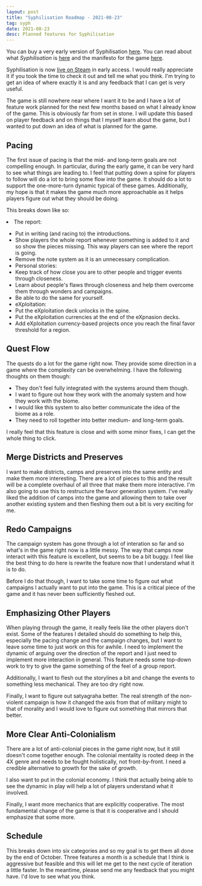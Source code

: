 ```yaml
---
layout: post
title: "Syphilisation Roadmap - 2021-08-23"
tag: syph
date: 2021-08-23
desc: Planned features for Syphilisation
---
```



You can buy a very early version of Syphilisation [here](https://whynotgames.itch.io/nikhil-murthys-syphilisation). You can read about what *Syphilisation* is [here](/blog/syph/announce) and the manifesto for the game [here](/blog/syph/newManifesto).


Syphilisation is now [live on Steam](https://store.steampowered.com/app/1712530/Nikhil_Murthys_Syphilisation/) in early access. I would really appreciate it if you took the time to check it out and tell me what you think. I'm trying to get an idea of where exactly it is and any feedback that I can get is very useful.


The game is still nowhere near where I want it to be and I have a lot of feature work planned for the next few months based on what I already know of the game. This is obviously far from set in stone. I will update this based on player feedback and on things that I myself learn about the game, but I wanted to put down an idea of what is planned for the game.

## Pacing

The first issue of pacing is that the mid- and long-term goals are not compelling enough. In particular, during the early game, it can be very hard to see what things are leading to. I feel that putting down a spine for players to follow will do a lot to bring some flow into the game. It should do a lot to support the one-more-turn dynamic typical of these games. Additionally, my hope is that it makes the game much more approachable as it helps players figure out what they should be doing.


This breaks down like so:
    <li>The report:
- Put in writing (and racing to) the introductions.
- Show players the whole report whenever something is added to it and so show the pieces missing. This way players can see where the report is going.
- Remove the note system as it is an unnecessary complication.
    </li>
    <li>Personal stories:
- Keep track of how close you are to other people and trigger events through closeness.
- Learn about people's flaws through closeness and help them overcome them through wonders and campaigns.
- Be able to do the same for yourself.
    </li>
    <li>eXploitation:
- Put the eXploitation deck unlocks in the spine.
- Put the eXploitation currencies at the end of the eXpnasion decks.
- Add eXploitation currency-based projects once you reach the final favor threshold for a region.
    </li>


## Quest Flow

The quests do a lot for the game right now. They provide some direction in a game where the complexity can be overwhelming. I have the following thoughts on them though:
- They don't feel fully integrated with the systems around them though.
- I want to figure out how they work with the anomaly system and how they work with the biome.
- I would like this system to also better communicate the idea of the biome as a role.
- They need to roll together into better medium- and long-term goals.


I really feel that this feature is close and with some minor fixes, I can get the whole thing to click.</li>
## Merge Districts and Preserves

I want to make districts, camps and preserves into the same entity and make them more interesting. There are a lot of pieces to this and the result will be a complete overhaul of all three that make them more interactive. I'm also going to use this to restructure the favor generation system. I've really liked the addition of camps into the game and allowing them to take over another existing system and then fleshing them out a bit is very exciting for me.

## Redo Campaigns

The campaign system has gone through a lot of interation so far and so what's in the game right now is a little messy. The way that camps now interact with this feature is excellent, but seems to be a bit buggy. I feel like the best thing to do here is rewrite the feature now that I understand what it is to do.


Before I do that though, I want to take some time to figure out what campaigns I actually want to put into the game. This is a critical piece of the game and it has never been sufficiently fleshed out.

## Emphasizing Other Players

When playing through the game, it really feels like the other players don't exist. Some of the features I detailed should do something to help this, especially the pacing change and the campaign changes, but I want to leave some time to just work on this for awhile. I need to implement the dynamic of arguing over the direction of the report and I just need to implement more interaction in general. This feature needs some top-down work to try to give the game something of the feel of a group report.


Additionally, I want to flesh out the storylines a bit and change the events to something less mechanical. They are too dry right now.


Finally, I want to figure out satyagraha better. The real strength of the non-violent campaign is how it changed the axis from that of military might to that of morality and I would love to figure out something that mirrors that better.

## More Clear Anti-Colonialism

There are a lot of anti-colonial pieces in the game right now, but it still doesn't come together enough. The colonial mentality is rooted deep in the 4X genre and needs to be fought holistically, not front-by-front. I need a credible alternative to growth for the sake of growth.


I also want to put in the colonial economy. I think that actually being able to see the dynamic in play will help a lot of players understand what it involved.


Finally, I want more mechanics that are explicitly cooperative. The most fundamental change of the game is that it is cooperative and I should emphasize that some more.

## Schedule

This breaks down into six categories and so my goal is to get them all done by the end of October. Three features a month is a schedule that I think is aggressive but feasible and this will let me get to the next cycle of iteration a little faster. In the meantime, please send me any feedback that you might have. I'd love to see what you think.

